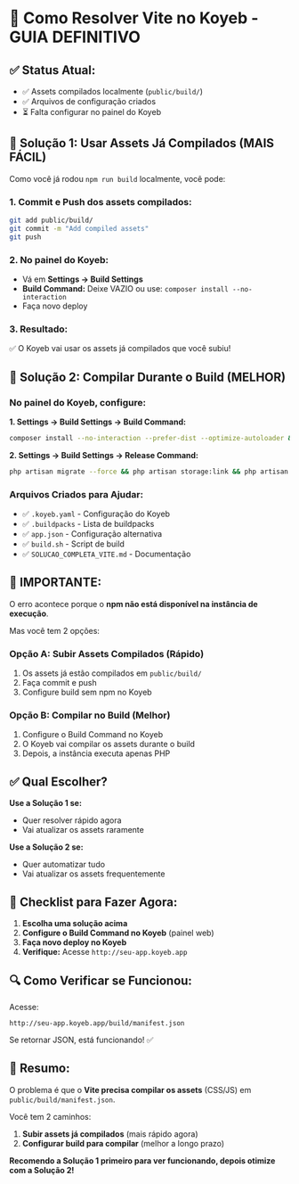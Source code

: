 # 🚀 Como Resolver Vite no Koyeb - GUIA DEFINITIVO

## ✅ Status Atual:
- ✅ Assets compilados localmente (`public/build/`)
- ✅ Arquivos de configuração criados
- ⏳ Falta configurar no painel do Koyeb

## 🎯 Solução 1: Usar Assets Já Compilados (MAIS FÁCIL)

Como você já rodou `npm run build` localmente, você pode:

### 1. Commit e Push dos assets compilados:
```bash
git add public/build/
git commit -m "Add compiled assets"
git push
```

### 2. No painel do Koyeb:
- Vá em **Settings → Build Settings**
- **Build Command:** Deixe VAZIO ou use: `composer install --no-interaction`
- Faça novo deploy

### 3. Resultado:
✅ O Koyeb vai usar os assets já compilados que você subiu!

## 🎯 Solução 2: Compilar Durante o Build (MELHOR)

### No painel do Koyeb, configure:

**1. Settings → Build Settings → Build Command:**
```bash
composer install --no-interaction --prefer-dist --optimize-autoloader && npm install && npm run build && php artisan config:clear && php artisan view:clear && php artisan route:clear
```

**2. Settings → Build Settings → Release Command:**
```bash
php artisan migrate --force && php artisan storage:link && php artisan config:cache && php artisan route:cache && php artisan view:cache
```

### Arquivos Criados para Ajudar:
- ✅ `.koyeb.yaml` - Configuração do Koyeb
- ✅ `.buildpacks` - Lista de buildpacks
- ✅ `app.json` - Configuração alternativa
- ✅ `build.sh` - Script de build
- ✅ `SOLUCAO_COMPLETA_VITE.md` - Documentação

## 🚨 IMPORTANTE:

O erro acontece porque o **npm não está disponível na instância de execução**.

Mas você tem 2 opções:

### Opção A: Subir Assets Compilados (Rápido)
1. Os assets já estão compilados em `public/build/`
2. Faça commit e push
3. Configure build sem npm no Koyeb

### Opção B: Compilar no Build (Melhor)
1. Configure o Build Command no Koyeb
2. O Koyeb vai compilar os assets durante o build
3. Depois, a instância executa apenas PHP

## ✅ Qual Escolher?

**Use a Solução 1 se:**
- Quer resolver rápido agora
- Vai atualizar os assets raramente

**Use a Solução 2 se:**
- Quer automatizar tudo
- Vai atualizar os assets frequentemente

## 📝 Checklist para Fazer Agora:

1. **Escolha uma solução acima**
2. **Configure o Build Command no Koyeb** (painel web)
3. **Faça novo deploy no Koyeb**
4. **Verifique:** Acesse `http://seu-app.koyeb.app`

## 🔍 Como Verificar se Funcionou:

Acesse:
```
http://seu-app.koyeb.app/build/manifest.json
```

Se retornar JSON, está funcionando! ✅

## 📧 Resumo:

O problema é que o **Vite precisa compilar os assets** (CSS/JS) em `public/build/manifest.json`.

Você tem 2 caminhos:
1. **Subir assets já compilados** (mais rápido agora)
2. **Configurar build para compilar** (melhor a longo prazo)

**Recomendo a Solução 1 primeiro para ver funcionando, depois otimize com a Solução 2!**

